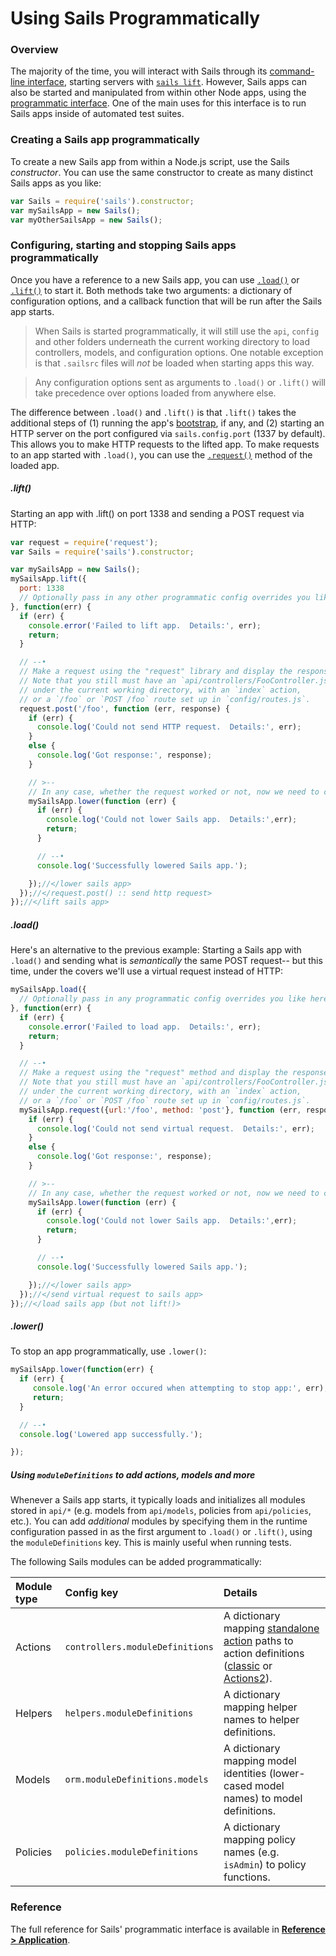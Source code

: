# Using Sails Programmatically

### Overview

The majority of the time, you will interact with Sails through its [command-line interface](http://sailsjs.org/documentation/reference/command-line-interface), starting servers with [`sails lift`](http://sailsjs.org/documentation/reference/command-line-interface/sails-lift).  However, Sails apps can also be started and manipulated from within other Node apps, using the [programmatic interface](http://sailsjs.org/documentation/reference/application).  One of the main uses for this interface is to run Sails apps inside of automated test suites.

### Creating a Sails app programmatically

To create a new Sails app from within a Node.js script, use the Sails _constructor_.  You can use the same constructor to create as many distinct Sails apps as you like:

```javascript
var Sails = require('sails').constructor;
var mySailsApp = new Sails();
var myOtherSailsApp = new Sails();
```

### Configuring, starting and stopping Sails apps programmatically

Once you have a reference to a new Sails app, you can use [`.load()`](http://sailsjs.org/documentation/reference/application/sails-load) or [`.lift()`](http://sailsjs.org/documentation/reference/application/sails-lift) to start it.  Both methods take two arguments: a dictionary of configuration options, and a callback function that will be run after the Sails app starts.

> When Sails is started programmatically, it will still use the `api`, `config` and other folders underneath the current working directory to load controllers, models, and configuration options.  One notable exception is that `.sailsrc` files will _not_ be loaded when starting apps this way.

> Any configuration options sent as arguments to `.load()` or `.lift()` will take precedence over options loaded from anywhere else.

The difference between `.load()` and `.lift()` is that `.lift()` takes the additional steps of (1) running the app's [bootstrap](http://sailsjs.org/documentation/reference/configuration/sails-config-bootstrap), if any, and (2) starting an HTTP server on the port configured via `sails.config.port` (1337 by default).  This allows you to make HTTP requests to the lifted app.  To make requests to an app started with `.load()`, you can use the [`.request()`](http://sailsjs.org/documentation/reference/application/sails-request) method of the loaded app.


##### .lift()

Starting an app with .lift() on port 1338 and sending a POST request via HTTP:

```javascript
var request = require('request');
var Sails = require('sails').constructor;

var mySailsApp = new Sails();
mySailsApp.lift({
  port: 1338
  // Optionally pass in any other programmatic config overrides you like here.
}, function(err) {
  if (err) {
    console.error('Failed to lift app.  Details:', err);
    return;
  }

  // --•
  // Make a request using the "request" library and display the response.
  // Note that you still must have an `api/controllers/FooController.js` file
  // under the current working directory, with an `index` action,
  // or a `/foo` or `POST /foo` route set up in `config/routes.js`.
  request.post('/foo', function (err, response) {
    if (err) {
      console.log('Could not send HTTP request.  Details:', err);
    }
    else {
      console.log('Got response:', response);
    }

    // >--
    // In any case, whether the request worked or not, now we need to call `.lower()`.
    mySailsApp.lower(function (err) {
      if (err) {
        console.log('Could not lower Sails app.  Details:',err);
        return;
      }

      // --•
      console.log('Successfully lowered Sails app.');

    });//</lower sails app>
  });//</request.post() :: send http request>
});//</lift sails app>
```

##### .load()

Here's an alternative to the previous example:  Starting a Sails app with `.load()` and sending what is _semantically_ the same POST request-- but this time, under the covers we'll use a virtual request instead of HTTP:

```javascript
mySailsApp.load({
  // Optionally pass in any programmatic config overrides you like here.
}, function(err) {
  if (err) {
    console.error('Failed to load app.  Details:', err);
    return;
  }

  // --•
  // Make a request using the "request" method and display the response.
  // Note that you still must have an `api/controllers/FooController.js` file
  // under the current working directory, with an `index` action,
  // or a `/foo` or `POST /foo` route set up in `config/routes.js`.
  mySailsApp.request({url:'/foo', method: 'post'}, function (err, response) {
    if (err) {
      console.log('Could not send virtual request.  Details:', err);
    }
    else {
      console.log('Got response:', response);
    }

    // >--
    // In any case, whether the request worked or not, now we need to call `.lower()`.
    mySailsApp.lower(function (err) {
      if (err) {
        console.log('Could not lower Sails app.  Details:',err);
        return;
      }

      // --•
      console.log('Successfully lowered Sails app.');

    });//</lower sails app>
  });//</send virtual request to sails app>
});//</load sails app (but not lift!)>
```

##### .lower()

To stop an app programmatically, use `.lower()`:

```javascript
mySailsApp.lower(function(err) {
  if (err) {
     console.log('An error occured when attempting to stop app:', err);
     return;
  }

  // --•
  console.log('Lowered app successfully.');

});
```

##### Using `moduleDefinitions` to add actions, models and more

Whenever a Sails app starts, it typically loads and initializes all modules stored in `api/*` (e.g. models from `api/models`, policies from `api/policies`, etc.).  You can add _additional_ modules by specifying them in the runtime configuration passed in as the first argument to `.load()` or `.lift()`, using the `moduleDefinitions` key.  This is mainly useful when running tests.

The following Sails modules can be added programmatically:

  Module type          | Config key        | Details
 :------------------   |:----------        |:-------
 Actions | `controllers.moduleDefinitions` | A dictionary mapping [standalone action](http://sailsjs.com/documentation/concepts/actions-and-controllers#?standalone-actions) paths to action definitions ([classic](http://next.sailsjs.com/documentation/concepts/actions-and-controllers#?classic-actions) or [Actions2](http://sailsjs.com/documentation/concepts/actions-and-controllers#?actions-2)).
 Helpers | `helpers.moduleDefinitions` | A dictionary mapping helper names to helper definitions.
 Models  | `orm.moduleDefinitions.models` | A dictionary mapping model identities (lower-cased model names) to model definitions.
 Policies | `policies.moduleDefinitions` | A dictionary mapping policy names (e.g. `isAdmin`) to policy functions.


### Reference

The full reference for Sails' programmatic interface is available in [**Reference > Application**](http://sailsjs.org/documentation/reference/application).

<docmeta name="displayName" value="Programmatic Usage">
